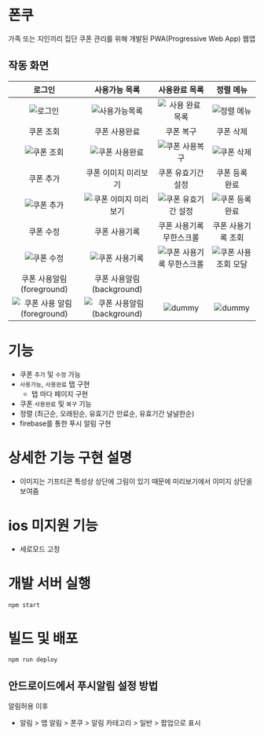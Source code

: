 # 폰쿠

가족 또는 지인끼리 집단 쿠폰 관리를 위해 개발된 PWA(Progressive Web App) 웹앱

## 작동 화면

|로그인|사용가능 목록|사용완료 목록|정렬 메뉴|
|:---:|:---:|:---:|:---:|
| ![로그인](https://github.com/syki66/poncoo/assets/59393359/5ffbed2d-cf89-41b4-8924-c7e9bd5b6bc6) | ![사용가능목록](https://github.com/syki66/poncoo/assets/59393359/d5d5a804-706b-46bd-96f5-95812739a2f1) | ![사용 완료 목록](https://github.com/syki66/poncoo/assets/59393359/42b2f3f9-8e23-44ee-9f59-4d613de8bc95) | ![정렬 메뉴](https://github.com/syki66/poncoo/assets/59393359/d66f1736-9a95-4766-8de3-0019a268279d) |
|쿠폰 조회|쿠폰 사용완료|쿠폰 복구|쿠폰 삭제|
|![쿠폰 조회](https://github.com/syki66/poncoo/assets/59393359/cfc4a547-6df7-406e-99cc-95d2208223af)|![쿠폰 사용완료](https://github.com/syki66/poncoo/assets/59393359/fe5ca1d2-bb19-48be-97e7-f6ea1ddd486a)|![쿠폰 사용복구](https://github.com/syki66/poncoo/assets/59393359/d6f38ae5-b692-43a1-bb0d-f04065eee2d4)|![쿠폰 삭제](https://github.com/syki66/poncoo/assets/59393359/065d954b-2d09-40f3-9537-3ea0097784ce)|
|쿠폰 추가|쿠폰 이미지 미리보기|쿠폰 유효기간 설정|쿠폰 등록 완료|
|![쿠폰 추가](https://github.com/syki66/poncoo/assets/59393359/970562e4-57fb-4ab2-b5f5-059df6b9c5d0)|![쿠폰 이미지 미리보기](https://github.com/syki66/poncoo/assets/59393359/8c6fbc5e-6281-451f-9a07-2ee2391a95ae)|![쿠폰 유효기간 설정](https://github.com/syki66/poncoo/assets/59393359/d4902e18-6fae-4c77-ac9b-7cf13ee11249)|![쿠폰 등록 완료](https://github.com/syki66/poncoo/assets/59393359/79ef15c9-85f7-4943-a1b7-4e6c3ef67dc1)|
|쿠폰 수정|쿠폰 사용기록|쿠폰 사용기록 무한스크롤|쿠폰 사용기록 조회|
|![쿠폰 수정](https://github.com/syki66/poncoo/assets/59393359/e1f1a74a-bae6-4852-b344-c6e2e01b4a52)|![쿠폰 사용기록](https://github.com/syki66/poncoo/assets/59393359/0d98b621-c751-446e-9747-f80ef5898752)|![쿠폰 사용기록 무한스크롤](https://github.com/syki66/poncoo/assets/59393359/33757b8e-41d7-4b0b-8b22-04f955e1a7ba)|![쿠폰 사용조회 모달](https://github.com/syki66/poncoo/assets/59393359/db731a3d-32f3-4ed9-8f7c-57da443335e2)|
|쿠폰 사용알림 (foreground)|쿠폰 사용알림 (background)|||
|![쿠폰 사용 알림 (foreground)](https://github.com/syki66/poncoo/assets/59393359/98e1a69e-585b-4b41-8853-852b1b1924e6)|![쿠폰 사용알림(background)](https://github.com/syki66/poncoo/assets/59393359/f564f654-5fac-4ba0-bcfb-915ce9399a2c)|![dummy](https://github.com/syki66/poncoo/assets/59393359/1bc76817-a211-4607-aa53-fe7de400d4c4)|![dummy](https://github.com/syki66/poncoo/assets/59393359/1bc76817-a211-4607-aa53-fe7de400d4c4)|


# 기능

- 쿠폰 `추가` 및 `수정` 가능
- `사용가능`, `사용완료` 탭 구현
  - 탭 마다 페이지 구현
- 쿠폰 `사용완료` 및 `복구` 기능
- 정렬 (최근순, 오래된순, 유효기간 만료순, 유효기간 널널한순)
- firebase를 통한 푸시 알림 구현

# 상세한 기능 구현 설명

- 이미지는 기프티콘 특성상 상단에 그림이 있기 때문에 미리보기에서 이미지 상단을 보여줌

# ios 미지원 기능

- 세로모드 고정

# 개발 서버 실행

```
npm start
```

# 빌드 및 배포

```
npm run deploy
```

## 안드로이드에서 푸시알림 설정 방법

알림허용 이후

- 알림 > 앱 알림 > 폰쿠 > 알림 카테고리 > 일반 > 팝업으로 표시
